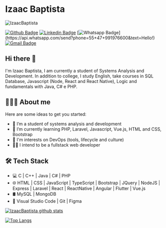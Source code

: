 # Izaac Baptista

![IzaacBaptista](https://komarev.com/ghpvc/?username=IzaacBaptista&label=Profile+Views&color=blue&style=flat)

[![Github Badge](https://img.shields.io/badge/-Github-000?style=flat-square&logo=Github&logoColor=white&link=https://github.com/IzaacBaptista)](https://github.com/IzaacBaptista)
[![Linkedin Badge](https://img.shields.io/badge/-LinkedIn-blue?style=flat-square&logo=Linkedin&logoColor=white&link=https://www.linkedin.com/in/izaac-baptista-78562311b/)](https://www.linkedin.com/in/izaac-baptista-78562311b/)
[![Whatsapp Badge](https://img.shields.io/badge/-Whatsapp-4CA143?style=flat-square&labelColor=4CA143&logo=whatsapp&logoColor=white&link=https://api.whatsapp.com/send?phone=55+47+991976600&text=Hello!)](https://api.whatsapp.com/send?phone=55+47+991976600&text=Hello!)
[![Gmail Badge](https://img.shields.io/badge/-izaacbaptista@gmail.com-c14438?style=flat-square&logo=Gmail&logoColor=white&link=mailto:izaacbaptista@gmail.com)](mailto:izaacbaptista@gmail.com)

## Hi there 👋

I'm Izaac Baptista, I am currently a student of Systems Analysis and Development. In addition to college, I study English, take courses in SQL Database, Javascript (Node, React and React Native), Logic and fundamentals with Java, C# e PHP.


## 👨🏻‍💻 About me 
Here are some ideas to get you started:

- 🔭 I’m a student of systems analysis and development
- 🌱 I’m currently learning PHP, Laravel, Javascript, Vue.js, HTML and CSS, Bootstrap
- :rainbow: I'm interests on DevOps (tools, lifecycle and culture)
- :man_technologist: I intend to be a fullstack web developer

## 🛠 Tech Stack

- 💻 C | C++ | Java | C# | PHP
- 🌐 HTML | CSS | JavaScript | TypeScript | Bootstrap | JQuery | NodeJS | Express | Laravel | React | ReactNative | Angular | Flutter | Vue.js
- 🛢 MySQL | MongoDB
- 🔧 Visual Studio Code | Git | Figma

[![IzaacBaptista github stats](https://github-readme-stats.vercel.app/api?username=izaacbaptista&show_icons=true&hide=["contribs","issues"])](https://github.com/IzaacBaptista)
 

[![Top Langs](https://github-readme-stats.vercel.app/api/top-langs/?username=izaacbaptista&show_icons=true)](https://github.com/IzaacBaptista/github-readme-stats)
